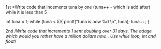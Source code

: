 1st
*Write code that incements tuna by one (tuna++ - which is add after) while it is less than 5

int tuna = 1;
	while (tuna < 5){
		printf("tuna is now %d \n", tuna);
		tuna++;
	}

	

2nd
/*Write code that increments 1 sent doubling over 31 days. The adage which would you rather have
a million dollars now... Use while loop, int and float*/


